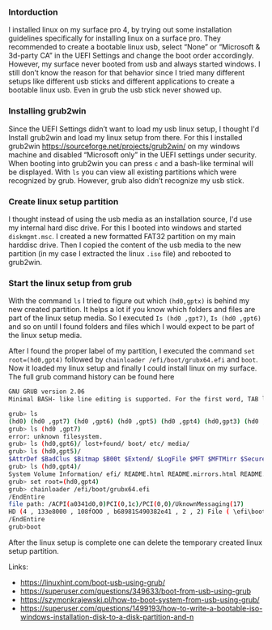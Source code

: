 ### Intorduction

I installed linux on my surface pro 4, by trying out some installation guidelines specifically for installing linux on a surface pro. They recommended to create a bootable linux usb, select “None” or “Microsoft & 3d-party CA” in the UEFI Settings and change the boot order accordingly.
However, my surface never booted from usb and always started windows. I still don’t know the reason for that behavior since I tried many different setups like different usb sticks and different applications to create a bootable linux usb. Even in grub the usb stick never showed up.

### Installing grub2win

Since the UEFI Settings didn’t want to load my usb linux setup, I thought I'd Install grub2win and load my linux setup from there. For this I installed grub2win <https://sourceforge.net/projects/grub2win/> on my windows machine and disabled “Microsoft only” in the UEFI settings under security.  
When booting into grub2win you can press `c` and a bash-like terminal will be displayed.
With `ls` you can view all existing partitions which were recognized by grub. However, grub also didn’t recognize my usb stick.

### Create linux setup partition

I thought instead of using the usb media as an installation source, I'd use my internal hard disc drive. For this I booted into windows and started `diskmgmt.msc`. I created a new formatted FAT32 partition on my main harddisc drive. Then I copied the content of the usb media to the new partition (in my case I extracted the linux `.iso` file) and rebooted to grub2win.

### Start the linux setup from grub

With the command `ls` I tried to figure out which `(hd0,gptx)` is behind my new created partition. It helps a lot if you know which folders and files are part of the linux setup media.
So I executed `Is (hd0 ,gpt7)`, `Is (hd0 ,gpt6)` and so on until I found folders and files which I would expect to be part of the linux setup media.

After I found the proper label of my partition, I executed the command
`set root=(hd0,gpt4)` followed by `chainloader /efi/boot/grubx64.efi` and `boot`.
Now it loaded my linux setup and finally I could install linux on my surface.
The full grub command history can be found here

```bash
GNU GRUB version 2.06
Minimal BASH- like line editing is supported. For the first word, TAB lists possible command completions. Anywhere else TAB lists possible device or file completions. ESC at any time exits.

grub> ls
(hd0) (hd0 ,gpt7) (hd0 ,gpt6) (hd0 ,gpt5) (hd0 ,gpt4) (hd0,gpt3) (hd0 ,gpt2) (hd0,gpt1)
grub> ls (hd0 ,gpt7)
error: unknown filesystem.
grub> ls (hd0,gpt6)/ lost+found/ boot/ etc/ media/
grub> ls (hd0,gpt5)/
$AttrDef $BadClus $Bitmap $B00t $Extend/ $LogFile $MFT $MFTMirr $Secure $UpCase $Volume Recovery/ System volume Information/
grub> ls (hd0,gpt4)/
System Volume Information/ efi/ README.html README.mirrors.html README.mirrors.txt README.source readme.txt autorun.inf boot/ css/ dists/ doc/ firrmuare/ g21dr g21dr.rnbr install/ install.amd/ isolinux/ md5sum.txt pics/ pool/ setup.exe tools/ win32-loader.ini [BOOT]/ $recycle.bin/
grub> set root=(hd0,gpt4)
grub> chainloader /efi/boot/grubx64.efi
/EndEntire
file path: /ACPI(a0341d0,0)PCI(0,1c)/PCI(0,0)/UknownMessaging(17)
HD (4 , 133e8000 , 108fOOO , b68981S490382e41 , 2 , 2) File ( \efi\boot )/File(grubx64.efi)
/EndEntire
grub>boot
```

After the linux setup is complete one can delete the temporary created linux setup partition.

Links:

- <https://linuxhint.com/boot-usb-using-grub/>
- <https://superuser.com/questions/349633/boot-from-usb-using-grub>
- <https://szymonkrajewski.pl/how-to-boot-system-from-usb-using-grub/>
- <https://superuser.com/questions/1499193/how-to-write-a-bootable-iso-windows-installation-disk-to-a-disk-partition-and-n>
